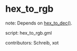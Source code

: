 hex_to_rgb
==========

note: Depends on [hex_to_dec()](hex_to_dec).

script: hex_to_rgb.gml

contributors: Schreib, xot
